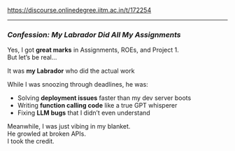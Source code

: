 https://discourse.onlinedegree.iitm.ac.in/t/172254

</p>
<hr/>
<h3><a class="anchor" href="#p-617449-confession-my-labrador-did-all-my-assignments-1" name="p-617449-confession-my-labrador-did-all-my-assignments-1"></a> <em>Confession: My Labrador Did All My Assignments</em> </h3>
<p>Yes, I got <strong>great marks</strong> in Assignments, ROEs, and Project 1.<br/>
But let’s be real…</p>
<p>It was <strong>my Labrador</strong> who did the actual work </p>
<p>While I was snoozing through deadlines, he was:</p>
<ul>
<li>Solving <strong>deployment issues</strong> faster than my dev server boots</li>
<li>Writing <strong>function calling code</strong> like a true GPT whisperer</li>
<li>Fixing <strong>LLM bugs</strong> that I didn’t even understand</li>
</ul>
<p>Meanwhile, I was just vibing in my blanket.<br/>
He growled at broken APIs.<br/>
I took the credit.